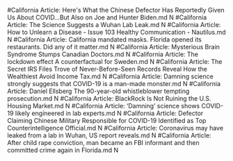 #California
Article: Here's What the Chinese Defector Has Reportedly Given Us About COVID...But Also on Joe and Hunter Biden.md N
#California
Article: The Science Suggests a Wuhan Lab Leak.md N
#California
Article: How to Unlearn a Disease - Issue 103 Healthy Communication - Nautilus.md N
#California
Article: California mandated masks. Florida opened its restaurants. Did any of it matter.md N
#California
Article: Mysterious Brain Syndrome Stumps Canadian Doctors.md N
#California
Article: The lockdown effect A counterfactual for Sweden.md N
#California
Article: The Secret IRS Files Trove of Never-Before-Seen Records Reveal How the Wealthiest Avoid Income Tax.md N
#California
Article: Damning science strongly suggests that COVID-19 is a man-made monster.md N
#California
Article: Daniel Ellsberg The 90-year-old whistleblower tempting prosecution.md N
#California
Article: BlackRock Is Not Ruining the U.S. Housing Market.md N
#California
Article: ‘Damning’ science shows COVID-19 likely engineered in lab experts.md N
#California
Article: Defector Claiming Chinese Military Responsible for COVID-19 Identified as Top Counterintelligence Official.md N
#California
Article: Coronavirus may have leaked from a lab in Wuhan, US report reveals.md N
#California
Article: After child rape conviction, man became an FBI informant and then committed crime again in Florida.md N

